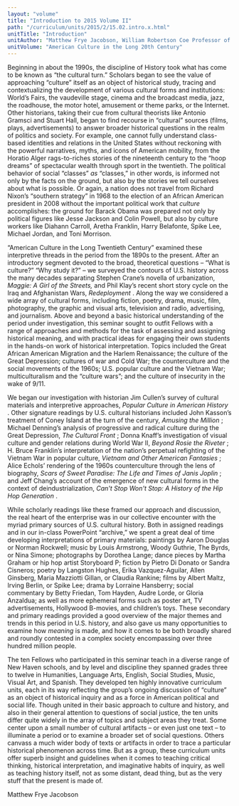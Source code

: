 ```yaml
---
layout: "volume"
title: "Introduction to 2015 Volume II"
path: "/curriculum/units/2015/2/15.02.intro.x.html"
unitTitle: "Introduction"
unitAuthor: "Matthew Frye Jacobson, William Robertson Coe Professor of American Studies and History"
unitVolume: "American Culture in the Long 20th Century"
---
```

<main>
<p>
Beginning in about the 1990s, the discipline of History took what has come to be known as “the cultural turn.” Scholars began to see the value of approaching “culture” itself as an object of historical study, tracing and contextualizing the development of various cultural forms and institutions: World’s Fairs, the vaudeville stage, cinema and the broadcast media, jazz, the roadhouse, the motor hotel, amusement or theme parks, or the Internet. Other historians, taking their cue from cultural theorists like Antonio Gramsci and Stuart Hall, began to find recourse in “cultural” sources (films, plays, advertisements) to answer broader historical questions in the realm of politics and society. For example, one cannot fully understand class-based identities and relations in the United States without reckoning with the powerful narratives, myths, and icons of American mobility, from the Horatio Alger rags-to-riches stories of the nineteenth century to the “hoop dreams” of spectacular wealth through sport in the twentieth. The political behavior of social “classes”
<em>
as
</em>
“classes,” in other words, is informed not only by the facts on the ground, but also by the stories we tell ourselves about what is possible. Or again, a nation does not travel from Richard Nixon’s “southern strategy” in 1968 to the election of an African American president in 2008 without the important political work that
<em>
culture
</em>
accomplishes: the ground for Barack Obama was prepared not only by political figures like Jesse Jackson and Colin Powell, but also by culture workers like Diahann Carroll, Aretha Franklin, Harry Belafonte, Spike Lee, Michael Jordan, and Toni Morrison.
</p>
<p>
“American Culture in the Long Twentieth Century” examined these interpretive threads in the period from the 1890s to the present. After an introductory segment devoted to the broad, theoretical questions – “What is culture?” “Why study it?” – we surveyed the contours of U.S. history across the many decades separating Stephen Crane’s novella of urbanization,
<em>
Maggie: A Girl of the Streets,
</em>
and Phil Klay’s recent short story cycle on the Iraq and Afghanistan Wars,
<em>
Redeployment
</em>
. Along the way we considered a wide array of cultural forms, including fiction, poetry, drama, music, film, photography, the graphic and visual arts, television and radio, advertising, and journalism. Above and beyond a basic historical understanding of the period under investigation, this seminar sought to outfit Fellows with a range of approaches and methods for the task of assessing and assigning historical meaning, and with practical ideas for engaging their own students in the hands-on work of historical interpretation. Topics included the Great African American Migration and the Harlem Renaissance; the culture of the Great Depression; cultures of war and Cold War; the counterculture and the social movements of the 1960s; U.S. popular culture and the Vietnam War; multiculturalism and the “culture wars”; and the culture of insecurity in the wake of 9/11.
</p>
<p>
We began our investigation with historian Jim Cullen’s survey of cultural materials and interpretive approaches,
<em>
Popular Culture in American History
</em>
. Other signature readings by U.S. cultural historians included John Kasson’s treatment of Coney Island at the turn of the century,
<em>
Amusing the Million
</em>
; Michael Denning’s analysis of progressive and radical culture during the Great Depression,
<em>
The Cultural Front
</em>
; Donna Knaff’s investigation of visual culture and gender relations during World War II,
<em>
Beyond Rosie the Riveter
</em>
; H. Bruce Franklin’s interpretation of the nation’s perpetual refighting of the Vietnam War in popular culture,
<em>
Vietnam and Other American Fantasies
</em>
; Alice Echols’ rendering of the 1960s counterculture through the lens of biography,
<em>
Scars of Sweet Paradise: The Life and Times of Janis Joplin
</em>
; and Jeff Chang’s account of the emergence of new cultural forms in the context of deindustrialization,
<em>
Can't Stop Won't Stop: A History of the Hip Hop Generation
</em>
.
</p>
<p>
While scholarly readings like these framed our approach and discussion, the real heart of the enterprise was in our collective encounter with the myriad primary sources of U.S. cultural history. Both in assigned readings and in our in-class PowerPoint “archive,” we spent a great deal of time developing interpretations of primary materials: paintings by Aaron Douglas or Norman Rockwell; music by Louis Armstrong, Woody Guthrie, The Byrds, or Nina Simone; photographs by Dorothea Lange; dance pieces by Martha Graham or hip hop artist Storyboard P; fiction by Pietro Di Donato or Sandra Cisneros; poetry by Langston Hughes, Erika Vazquez-Aguilar, Allen Ginsberg, Maria Mazziotti Gillan, or Claudia Rankine; films by Albert Maltz, Irving Berlin, or Spike Lee; drama by Lorraine Hansberry; social commentary by Betty Friedan, Tom Hayden, Audre Lorde, or Gloria Anzaldua; as well as more ephemeral forms such as poster art, TV advertisements, Hollywood B-movies, and children’s toys. These secondary and primary readings provided a good overview of the major themes and trends in this period in U.S. history, and also gave us many opportunities to examine how
<em>
meaning
</em>
is made, and how it comes to be both broadly shared and roundly contested in a complex society encompassing over three hundred million people.
</p>
<p>
The ten Fellows who participated in this seminar teach in a diverse range of New Haven schools, and by level and discipline they spanned grades three to twelve in Humanities, Language Arts, English, Social Studies, Music, Visual Art, and Spanish. They developed ten highly innovative curriculum units, each in its way reflecting the group’s ongoing discussion of “culture” as an object of historical inquiry and as a force in American political and social life. Though united in their basic approach to culture and history, and also in their general attention to questions of social justice, the ten units differ quite widely in the array of topics and subject areas they treat. Some center upon a small number of cultural artifacts – or even just one text – to illuminate a period or to examine a broader set of social questions. Others canvass a much wider body of texts or artifacts in order to trace a particular historical phenomenon across time. But as a group, these curriculum units offer superb insight and guidelines when it comes to teaching critical thinking, historical interpretation, and imaginative habits of inquiry, as well as teaching history itself, not as some distant, dead thing, but as the very stuff that the present is made of.
</p>
<p>
Matthew Frye Jacobson
</p>
</main>